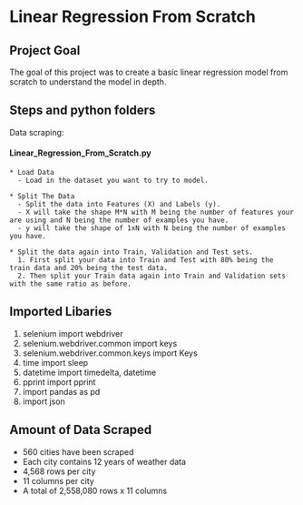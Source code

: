 Linear Regression From Scratch
=======
Project Goal
---------------

The goal of this project was to create a basic linear regression model from scratch to understand the model in depth.

Steps and python folders 
-----------
Data scraping:

  #### Linear_Regression_From_Scratch.py
    
    * Load Data
      - Load in the dataset you want to try to model.
    
    * Split The Data
      - Split the data into Features (X) and Labels (y).
      - X will take the shape M*N with M being the number of features your are using and N being the number of examples you have.
      - y will take the shape of 1xN with N being the number of examples you have. 
    
    * Split the data again into Train, Validation and Test sets.
      1. First split your data into Train and Test with 80% being the train data and 20% being the test data.
      2. Then split your Train data again into Train and Validation sets with the same ratio as before.

Imported Libaries
-----------   

1. selenium import webdriver
2. selenium.webdriver.common import keys
3. selenium.webdriver.common.keys import Keys
4. time import sleep
5. datetime import timedelta, datetime
6. pprint import pprint
7. import pandas as pd
8. import json

Amount of Data Scraped
----------------------

* 560 cities have been scraped
* Each city contains 12 years of weather data
* 4,568 rows per city
* 11 columns per city
* A total of 2,558,080 rows x 11 columns
